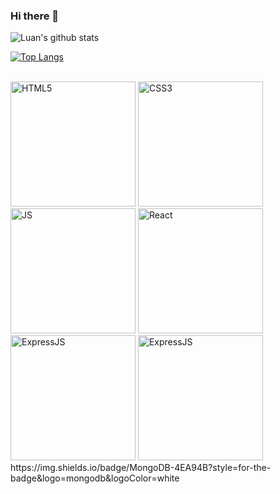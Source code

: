 ### Hi there 👋

![Luan's github stats](https://github-readme-stats.vercel.app/api?username=troyaks1&show_icons=true&theme=tokyonight)

[![Top Langs](https://github-readme-stats.vercel.app/api/top-langs/?username=troyaks1)](https://github.com/troyaks1/github-readme-stats)

<div style="display: inline_block"> 
  <br>
    <img alt="HTML5" src="https://img.shields.io/badge/HTML-239120?style=for-the-badge&logo=html5&logoColor=black" width="200px"/>
    <img alt="CSS3" src="https://img.shields.io/badge/CSS3-1572B6?style=for-the-badge&logo=css3&logoColor=black" width="200px"/> <br>
    <img alt="JS" src="https://img.shields.io/badge/JavaScript-F7DF1E?style=for-the-badge&logo=javascript&logoColor=black" width="200px"/>
    <img alt="React" src="https://img.shields.io/badge/React-20232A?style=for-the-badge&logo=react&logoColor=black" width="200px"/>
    <img alt="ExpressJS" src="https://img.shields.io/badge/Express.js-404D59?style=for-the-badge&logoColor=black" width="200px"/>
    <img alt="ExpressJS" src="https://img.shields.io/badge/Express.js-404D59?style=for-the-badge&logoColor=black" width="200px"/>
  https://img.shields.io/badge/MongoDB-4EA94B?style=for-the-badge&logo=mongodb&logoColor=white
  <br>
 </div>


<!--
**troyaks1/troyaks1** is a ✨ _special_ ✨ repository because its `README.md` (this file) appears on your GitHub profile.

Here are some ideas to get you started:

- 🔭 I’m currently working on ...
- 🌱 I’m currently learning ...
- 👯 I’m looking to collaborate on ...
- 🤔 I’m looking for help with ...
- 💬 Ask me about ...
- 📫 How to reach me: ...
- 😄 Pronouns: ...
- ⚡ Fun fact: ...
-->
